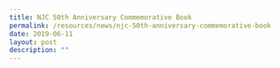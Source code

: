 ```yaml
---
title: NJC 50th Anniversary Commemorative Book
permalink: /resources/news/njc-50th-anniversary-commemorative-book
date: 2019-06-11
layout: post
description: ""
---
```

